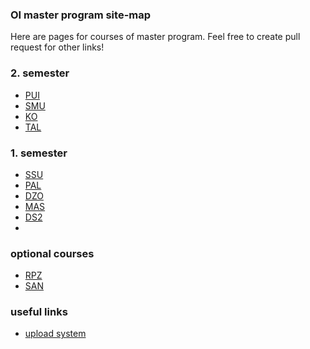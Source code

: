 ### OI master program site-map
Here are pages for courses of master program.
Feel free to create pull request for other links!

### 2. semester
* [PUI](https://cw.fel.cvut.cz/wiki/courses/a4m36pah/start)
* [SMU](https://cw.fel.cvut.cz/wiki/courses/B4M36SMU/start)
* [KO](https://cw.fel.cvut.cz/wiki/courses/A4M35KO/start)
* [TAL](http://math.feld.cvut.cz/demlova/teaching/tal/)
### 1. semester
* [SSU](https://cw.fel.cvut.cz/wiki/courses/be4m33ssu/start)
* [PAL](https://cw.fel.cvut.cz/wiki/courses/a4m33pal/start)
* [DZO](https://cw.fel.cvut.cz/wiki/courses/b4m33dzo/start)
* [MAS](https://cw.fel.cvut.cz/wiki/courses/be4m36mas/start)
* [DS2](http://www.ksi.mff.cuni.cz/~svoboda/courses/2016-1-B4M36DS2/)
* 
### optional courses
* [RPZ](http://cw.fel.cvut.cz/wiki/courses/a4b33rpz/start)
* [SAN](http://cw.fel.cvut.cz/wiki/courses/B4M36SAN/start)

### useful links
* [upload system](https://cw.felk.cvut.cz/upload/secure/main.phtml)